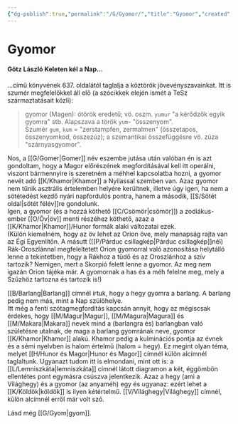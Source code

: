 ```yaml
---
{"dg-publish":true,"permalink":"/G/Gyomor/","title":"Gyomor","created":"2024-04-18T14:34","updated":"2024-10-25T19:11"}
---
```



# Gyomor

#### Götz László Keleten kél a Nap...

...című könyvének 637. oldalától taglalja a köztörök jövevényszavainkat. Itt is szumér megfelelőkkel áll elő (a szócikkek elején ismét a TeSz származtatásait közli):  
> gyomor (Magen): ótörök eredetű; vö. oszm. `yumur` "a kérődzők egyik gyomra" stb. Alapszava a török `yum`- "összenyom".  
> Szumér `gum`, `ḳum` = "zerstampfen, zermalmen" (összetapos, összenyomkod, összezúz); a szemantikai összefüggésre vö. zúza "szárnyasgyomor".  

Nos, a [[G/Gomer\|Gomer]] név eszembe jutása után valóban én is azt gondoltam, hogy a Magor előrészének megfordításával kell itt operálni, viszont bármennyire is szeretném a méhhel kapcsolatba hozni, a gyomor nevét adó [[K/Khamor\|Khamor]] a Nyilassal szemben van. Azaz gyomor nem tűnik asztrális értelemben helyére kerültnek, illetve úgy igen, ha nem a sötétedést kezdő nyári napfordulós pontra, hanem a második, [[S/Sötét oldal\|sötét félév]]re gondolunk.  
Igen, a gyomor (és a hozzá köthető [[C/Csömör\|csömör]]) a zodiákus-ember [[O/Öv\|öv]] menti részéhez köthető, azaz a [[K/Khamor\|Khamor]]/Hunor formák alaki változatai ezek.  
(Külön kiemelném, hogy az öv lehet az Orion öve, mely manapság rajta van az Égi Egyenlítőn. A másutt ([[P/Párduc csillagkép\|Párduc csillagkép]]nél) Rák-Oroszlánnal megfeleltetett Orion gyomorral való azonosítása helytálló lenne a tekintetben, hogy a Rákhoz a tüdő és az Oroszlánhoz a szív tartozik? Nemigen, mert a Skorpió felett lenne a gyomor. Az meg nem igazán Orion tájéka már. A gyomornak a has és a méh felelne meg, mely a Szűzhöz tartozna és tartozik is!)  

[[B/Barlang\|Barlang]] címnél írtuk, hogy a hegy gyomra a barlang. A barlang pedig nem más, mint a Nap szülőhelye.  
Itt még a fenti szótagmegfordítás kapcsán annyit, hogy az mégiscsak érdekes, hogy [[M/Magur\|Magur]], [[M/Magura\|Magura]] és [[M/Makara\|Makara]] nevek mind a (barlangra és) barlangban való születésre utalnak, de maga a barlang gyomrának neve, gyomor [[K/Khamor\|Khamor]] alakú. Khamor pedig a kulminációs pontja az évnek és a sémi nyelvben is halom értelmű (halom = hegy). Ez megint olyan téma, melyet [[H/Hunor és Magor\|Hunor és Magor]] címnél külön alcímnél taglaltunk. Ugyanazt tudom itt is elmondani, mint ott is: a [[L/Lemniszkáta\|lemniszkáta]] címnél látott diagramon a két, éggömbön ellentétes pont egymásra csúszva jelentkezik. Azaz a hegy (ami a Világhegy) és a gyomor (az anyaméh) egy és ugyanaz: ezért lehet a [[K/Köldök\|köldök]] is ilyen kétértelmű. [[V/Világhegy\|Világhegy]] címnél, külön alcímnél erről már volt szó.  

Lásd még [[G/Gyom\|gyom]].  